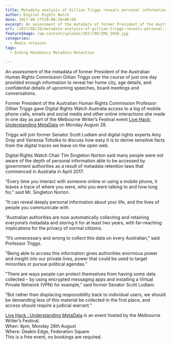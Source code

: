 ```yaml
---
title: Metadata analysis of Gillian Triggs reveals personal information open to unwarranted government surveillance
author: Digital Rights Watch
date: 2017-08-27T20:00:28+00:00
excerpt: An assessment of the metadata of former President of the Australian Human Rights Commission Gillian Triggs over the course of just one day provided enough information to reveal her home city, age details, and confidential details of upcoming speeches, board meetings and conversations.
url: /2017/08/28/metadata-analysis-of-gillian-triggs-reveals-personal-information-open-to-unwarranted-government-surveillance/
featureImage: /wp-content/uploads/2017/08/IMG_5058.jpg
categories:
  - Media releases
tags:
  - Ending Mandatory Metadata Retention

---
```

An assessment of the metadata of former President of the Australian Human Rights Commission Gillian Triggs over the course of just one day provided enough information to reveal her home city, age details, and confidential details of upcoming speeches, board meetings and conversations.

Former President of the Australian Human Rights Commission Professor Gillian Triggs gave Digital Rights Watch Australia access to a log of mobile phone calls, emails and social media and other online interactions she made in one day as part of the Melbourne Writer&#8217;s Festival event [Live Hack: Understanding MetaData][1] on Monday August 28.

Triggs will join former Senator Scott Ludlam and digital rights experts Amy Gray and Vanessa Toholka to discuss how easy it is to derive sensitive facts from the digital traces we leave on the open web.

Digital Rights Watch Chair Tim Singleton Norton said many people were not aware of the depth of personal information able to be accessed by government authorities as a result of metadata retention laws that commenced in Australia in April 2017.

“Every time you interact with someone online or using a mobile phone, it leaves a trace of where you were, who you were talking to and how long for,” said Mr. Singleton Norton.

“It can reveal deeply personal information about your life, and the lives of people you communicate with.

“Australian authorities are now automatically collecting and retaining everyone’s metadata and storing it for at least two years, with far-reaching implications for the privacy of normal citizens.

“It’s unnecessary and wrong to collect this data on every Australian,” said Professor Triggs.

“Being able to access this information gives authorities enormous power and insight into our private lives, power that could be used to target minorities or pursue political agendas.”

“There are ways people can protect themselves from having some data collected – by using encrypted messaging apps and installing a Virtual Private Network (VPN) for example,” said former Senator Scott Ludlam.

&#8220;But rather than displacing responsibility back to individual users, we should be demanding less of this material be collected in the first place, and access should require a judicial warrant.&#8221;

[Live Hack : Understanding MetaData][1] is an event hosted by the Melbourne Writer’s Festival.  
When: 8pm, Monday 28th August  
Where: Deakin Edge, Federation Square  
This is a free event, no bookings are required.

 [1]: http://mwf.com.au/session/live-hack-understanding-metadata-2/